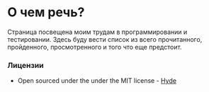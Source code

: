 # О чем речь?
Страница посвещена моим трудам в программировании и тестировании. Здесь буду вести список из всего прочитанного, пройденного, просмотренного и того что еще предстоит.

### Лицензии
* Open sourced under the under the MIT license - [Hyde](https://github.com/poole/hyde)
